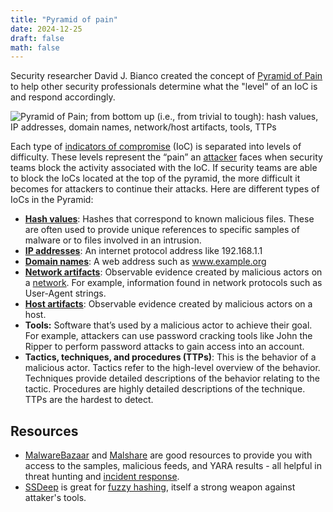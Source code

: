 ```yaml
---
title: "Pyramid of pain"
date: 2024-12-25
draft: false
math: false
---
```


Security researcher David J. Bianco created the concept of
[Pyramid of Pain](https://detect-respond.blogspot.com/2013/03/the-pyramid-of-pain.html)
to help other security professionals determine what the
"level" of an IoC is and respond accordingly.

![Pyramid of Pain; from bottom up (i.e., from trivial to tough): hash values, IP addresses, domain names, network/host artifacts, tools, TTPs](/image/pyramid-of-pain.png)

Each type of [indicators of compromise](/indicators-of-compromise) (IoC) is separated into levels of difficulty. These levels
represent the “pain” an [attacker](/threat-actor) faces when security teams
block the activity associated with the IoC.
If security teams are able to block the IoCs located at the top of the
pyramid, the more difficult it becomes for attackers to continue their
attacks. Here are different types of IoCs in the Pyramid:

- [**Hash values**](/hash-values): Hashes that correspond to known
  malicious files. These are often used to provide unique references to
  specific samples of malware or to files involved in an intrusion.
- [**IP addresses**](/ip-address): An internet protocol address like 192.168.1.1
- [**Domain names**](/domain-names): A web address such as www.example.org
- [**Network artifacts**](/network-artifacts): Observable evidence created by malicious actors
  on a [network](/network). For example, information found in network
  protocols such as User-Agent strings.
- [**Host artifacts**](/host-artifacts): Observable evidence created by malicious actors on
  a host.
- **Tools:** Software that’s used by a malicious actor to achieve their
  goal. For example, attackers can use password cracking tools like John
  the Ripper to perform password attacks to gain access into an account.
- **Tactics, techniques, and procedures (TTPs)**: This is the behavior
  of a malicious actor. Tactics refer to the high-level overview of the
  behavior. Techniques provide detailed descriptions of the behavior
  relating to the tactic. Procedures are highly detailed descriptions of
  the technique. TTPs are the hardest to detect.

## Resources

- [MalwareBazaar](https://bazaar.abuse.ch/) and
  [Malshare](https://malshare.com/) are good resources to provide you
  with access to the samples, malicious feeds, and YARA results - all
  helpful in threat hunting and [incident response](/incident-response-lifecycle).
- [SSDeep](https://ssdeep-project.github.io/ssdeep/index.html) is great
  for [fuzzy hashing](/fuzzy-hashing), itself a strong weapon against
  attaker's tools.
